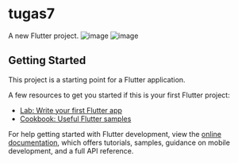 # tugas7

A new Flutter project.
![image](https://user-images.githubusercontent.com/92065915/231175731-74674740-7b4f-4cc1-b709-aeda4f363f7f.png)
![image](https://user-images.githubusercontent.com/92065915/231175848-c2b05beb-f9ee-48bd-b2ed-5934cafc454e.png)



## Getting Started

This project is a starting point for a Flutter application.

A few resources to get you started if this is your first Flutter project:

- [Lab: Write your first Flutter app](https://docs.flutter.dev/get-started/codelab)
- [Cookbook: Useful Flutter samples](https://docs.flutter.dev/cookbook)

For help getting started with Flutter development, view the
[online documentation](https://docs.flutter.dev/), which offers tutorials,
samples, guidance on mobile development, and a full API reference.
